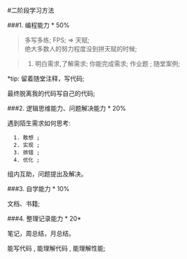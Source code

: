 #二阶段学习方法

###1. 编程能力   *  50% 

> 多写多练;   FPS; => 天赋;  
> 绝大多数人的努力程度没到拼天赋的时候;

> 1. 明白需求,了解需求; 
你能完成需求;
> 作业题 ;
> 随堂案例;

*tip: 留着随堂注释，写代码;  

最终脱离我的代码写自己的代码;

###2. 逻辑思维能力、问题解决能力 * 20%

遇到陌生需求如何思考: 

      1. 敢想 ;
      2. 实现 ;
      3. 排错 ;
      4. 优化 ;

组内互助，问题提出及解决。

###3. 自学能力 * 10%

文档、书籍;

###4. 整理记录能力 * 20*

笔记，周总结，月总结。


能写代码 , 能理解代码 , 能理解性能;
